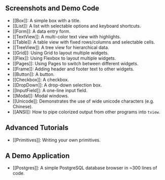 ## Screenshots and Demo Code

- [[Box]]: A simple box with a title.
- [[List]]: A list with selectable options and keyboard shortcuts.
- [[Form]]: A data entry form.
- [[TextView]]: A multi-color text view with highlights.
- [[Table]]: A table view with fixed rows/columns and selectable cells.
- [[TreeView]]: A tree view for hierarchical data.
- [[Grid]]: Using Grid to layout multiple widgets.
- [[Flex]]: Using Flexbox to layout multiple widgets.
- [[Pages]]: Using Pages to switch between different widgets.
- [[Frame]]: Adding header and footer text to other widgets.
- [[Button]]: A button.
- [[Checkbox]]: A checkbox.
- [[DropDown]]: A drop-down selection box.
- [[InputField]]: A one-line input field.
- [[Modal]]: Modal windows.
- [[Unicode]]: Demonstrates the use of wide unicode characters (e.g. Chinese).
- [[ANSI]]: How to pipe colorized output from other programs into `tview`.

## Advanced Tutorials

- [[Primitives]]: Writing your own primitives.

## A Demo Application

- [[Postgres]]: A simple PostgreSQL database browser in ~300 lines of code.